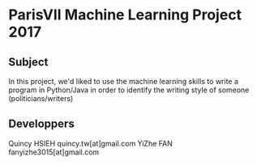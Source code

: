 # ParisVII Machine Learning Project 2017

## Subject
In this project, we'd liked to use the machine learning skills to write a program in Python/Java in order to identify the writing style of someone (politicians/writers)

## Developpers
Quincy HSIEH quincy.tw[at]gmail.com
YiZhe FAN fanyizhe3015[at]gmail.com
